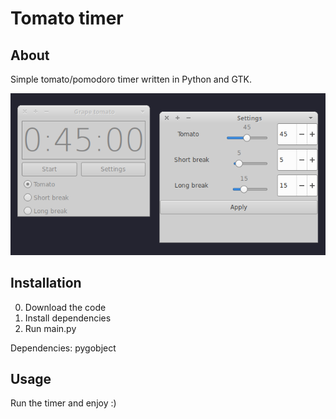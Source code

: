# Tomato timer

## About

Simple tomato/pomodoro timer written in Python and GTK.

![Screenshot](/screenshot.png)


## Installation

0. Download the code
0. Install dependencies
0. Run main.py

Dependencies: pygobject


## Usage

Run the timer and enjoy :)
